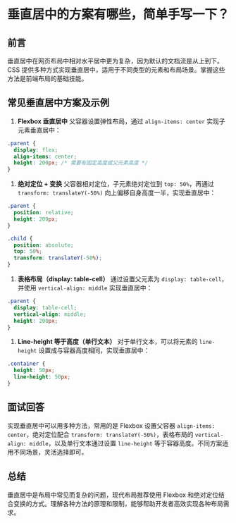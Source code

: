 # **垂直居中的方案有哪些，简单手写一下？**

## 前言

垂直居中在网页布局中相对水平居中更为复杂，因为默认的文档流是从上到下。CSS 提供多种方式实现垂直居中，适用于不同类型的元素和布局场景。掌握这些方法是前端布局的基础技能。

## 常见垂直居中方案及示例

1. **Flexbox 垂直居中**
   父容器设置弹性布局，通过 `align-items: center` 实现子元素垂直居中：

```css
.parent {
  display: flex;
  align-items: center;
  height: 200px; /* 需要有固定高度或父元素高度 */
}
```

1. **绝对定位 + 变换**
   父容器相对定位，子元素绝对定位到 `top: 50%`，再通过 `transform: translateY(-50%)` 向上偏移自身高度一半，实现垂直居中：

```css
.parent {
  position: relative;
  height: 200px;
}

.child {
  position: absolute;
  top: 50%;
  transform: translateY(-50%);
}
```

1. **表格布局（display: table-cell）**
   通过设置父元素为 `display: table-cell`，并使用 `vertical-align: middle` 实现垂直居中：

```css
.parent {
  display: table-cell;
  vertical-align: middle;
  height: 200px;
}
```

1. **Line-height 等于高度（单行文本）**
   对于单行文本，可以将元素的 `line-height` 设置成与容器高度相同，实现垂直居中：

```css
.container {
  height: 50px;
  line-height: 50px;
}
```

## 面试回答

实现垂直居中可以用多种方法，常用的是 Flexbox 设置父容器 `align-items: center`，绝对定位配合 `transform: translateY(-50%)`，表格布局的 `vertical-align: middle`，以及单行文本通过设置 `line-height` 等于容器高度。不同方案适用不同场景，灵活选择即可。

## 总结

垂直居中是布局中常见而复杂的问题，现代布局推荐使用 Flexbox 和绝对定位结合变换的方式。理解各种方法的原理和限制，能够帮助开发者高效实现各种布局需求。